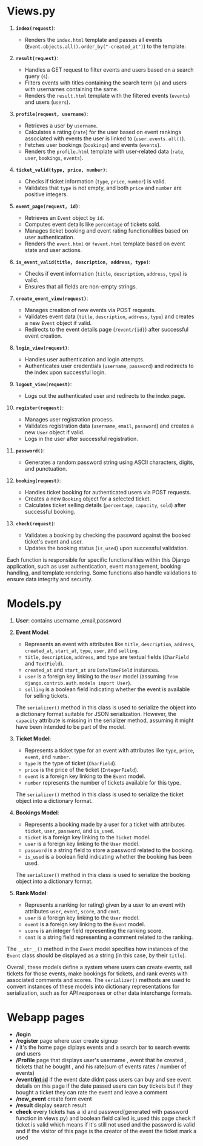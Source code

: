 # Views.py 
1. **`index(request)`**:
   - Renders the `index.html` template and passes all events (`Event.objects.all().order_by("-created_at")`) to the template.

2. **`result(request)`**:
   - Handles a GET request to filter events and users based on a search query (`s`). 
   - Filters events with titles containing the search term (`s`) and users with usernames containing the same.
   - Renders the `result.html` template with the filtered events (`events`) and users (`users`).

3. **`profile(request, username)`**:
   - Retrieves a user by `username`.
   - Calculates a rating (`rate`) for the user based on event rankings associated with events the user is linked to (`user.events.all()`).
   - Fetches user bookings (`bookings`) and events (`events`).
   - Renders the `profile.html` template with user-related data (`rate`, `user`, `bookings`, `events`).

4. **`ticket_valid(type, price, number)`**:
   - Checks if ticket information (`type`, `price`, `number`) is valid.
   - Validates that `type` is not empty, and both `price` and `number` are positive integers.

5. **`event_page(request, id)`**:
   - Retrieves an `Event` object by `id`.
   - Computes event details like `percentage` of tickets sold.
   - Manages ticket booking and event rating functionalities based on user authentication.
   - Renders the `event.html` or `fevent.html` template based on event state and user actions.

6. **`is_event_valid(title, description, address, type)`**:
   - Checks if event information (`title`, `description`, `address`, `type`) is valid.
   - Ensures that all fields are non-empty strings.

7. **`create_event_view(request)`**:
   - Manages creation of new events via POST requests.
   - Validates event data (`title`, `description`, `address`, `type`) and creates a new `Event` object if valid.
   - Redirects to the event details page (`/event/{id}`) after successful event creation.

8. **`login_view(request)`**:
   - Handles user authentication and login attempts.
   - Authenticates user credentials (`username`, `password`) and redirects to the index upon successful login.

9. **`logout_view(request)`**:
   - Logs out the authenticated user and redirects to the index page.

10. **`register(request)`**:
    - Manages user registration process.
    - Validates registration data (`username`, `email`, `password`) and creates a new `User` object if valid.
    - Logs in the user after successful registration.

11. **`password()`**:
    - Generates a random password string using ASCII characters, digits, and punctuation.

12. **`booking(request)`**:
    - Handles ticket booking for authenticated users via POST requests.
    - Creates a new `Booking` object for a selected ticket.
    - Calculates ticket selling details (`percentage`, `capacity`, `sold`) after successful booking.

13. **`check(request)`**:
    - Validates a booking by checking the password against the booked ticket's event and user.
    - Updates the booking status (`is_used`) upon successful validation.

Each function is responsible for specific functionalities within this Django application, such as user authentication, event management, booking handling, and template rendering. Some functions also handle validations to ensure data integrity and security.

# Models.py
1. **User**: contains username ,email,password
2. **Event Model**:
   - Represents an event with attributes like `title`, `description`, `address`, `created_at`, `start_at`, `type`, `user`, and `selling`.
   - `title`, `description`, `address`, and `type` are textual fields (`CharField` and `TextField`).
   - `created_at` and `start_at` are `DateTimeField` instances.
   - `user` is a foreign key linking to the `User` model (assuming `from django.contrib.auth.models import User`).
   - `selling` is a boolean field indicating whether the event is available for selling tickets.

   The `serializer()` method in this class is used to serialize the object into a dictionary format suitable for JSON serialization. However, the `capacity` attribute is missing in the serializer method, assuming it might have been intended to be part of the model.

3. **Ticket Model**:
   - Represents a ticket type for an event with attributes like `type`, `price`, `event`, and `number`.
   - `type` is the type of ticket (`CharField`).
   - `price` is the price of the ticket (`IntegerField`).
   - `event` is a foreign key linking to the `Event` model.
   - `number` represents the number of tickets available for this type.

   The `serializer()` method in this class is used to serialize the ticket object into a dictionary format.

4. **Bookings Model**:
   - Represents a booking made by a user for a ticket with attributes `ticket`, `user`, `password`, and `is_used`.
   - `ticket` is a foreign key linking to the `Ticket` model.
   - `user` is a foreign key linking to the `User` model.
   - `password` is a string field to store a password related to the booking.
   - `is_used` is a boolean field indicating whether the booking has been used.

   The `serializer()` method in this class is used to serialize the booking object into a dictionary format.

5. **Rank Model**:
   - Represents a ranking (or rating) given by a user to an event with attributes `user`, `event`, `score`, and `cmnt`.
   - `user` is a foreign key linking to the `User` model.
   - `event` is a foreign key linking to the `Event` model.
   - `score` is an integer field representing the ranking score.
   - `cmnt` is a string field representing a comment related to the ranking.

The `__str__()` method in the `Event` model specifies how instances of the `Event` class should be displayed as a string (in this case, by their `title`).

Overall, these models define a system where users can create events, sell tickets for those events, make bookings for tickets, and rank events with associated comments and scores. The 
`serializer()` methods are used to convert instances of these models into dictionary representations for serialization, such as for API responses or other data interchange formats.

# Webapp pages
* **/login**
* **/register** page where user create signup
* **/** it's the home page diplays events and a search bar to search events and users
* **/Profile** page that displays user's username , event that he created , tickets that he bought , and his rate(sum of events rates / number of events) 
* **/event/<int:id>** if the event date didnt pass users can buy and see event details on this page
  if the date passed users can buy tickets but  if they bought a ticket they can rate the event and leave a comment
* **/new_event** create form event
* **/result** display search result
* **check** every tickets has a id and password(generated with password function in views.py) and boolean field called is_used
  this page check if ticket is valid which means if it's still not used and the password is valid and if the visitor of this page is the creator of the event
  the ticket mark a used

